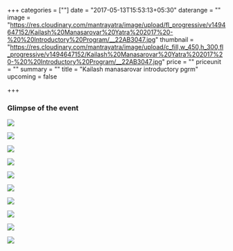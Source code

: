 +++
categories = [""]
date = "2017-05-13T15:53:13+05:30"
daterange = ""
image = "https://res.cloudinary.com/mantrayatra/image/upload/fl_progressive/v1494647152/Kailash%20Manasarovar%20Yatra%202017%20-%20%20Introductory%20Program/__22AB3047.jpg"
thumbnail = "https://res.cloudinary.com/mantrayatra/image/upload/c_fill,w_450,h_300,fl_progressive/v1494647152/Kailash%20Manasarovar%20Yatra%202017%20-%20%20Introductory%20Program/__22AB3047.jpg"
price = ""
priceunit = ""
summary = ""
title = "Kailash manasarovar introductory pgrm"
upcoming = false

+++

### Glimpse of the event

![](https://res.cloudinary.com/mantrayatra/image/upload/c_scale,w_800,fl_progressive/v1494647099/Kailash%20Manasarovar%20Yatra%202017%20-%20%20Introductory%20Program/__1.jpg)

![](https://res.cloudinary.com/mantrayatra/image/upload/c_scale,w_800,fl_progressive/v1494647152/Kailash%20Manasarovar%20Yatra%202017%20-%20%20Introductory%20Program/__22AB3047.jpg)

![](https://res.cloudinary.com/mantrayatra/image/upload/c_scale,w_800,fl_progressive/v1494647065/Kailash%20Manasarovar%20Yatra%202017%20-%20%20Introductory%20Program/__3.jpg)

![](https://res.cloudinary.com/mantrayatra/image/upload/c_scale,w_800,fl_progressive/v1494647042/Kailash%20Manasarovar%20Yatra%202017%20-%20%20Introductory%20Program/_2AB2939.jpg)

![](https://res.cloudinary.com/mantrayatra/image/upload/c_scale,w_800,fl_progressive/v1494647158/Kailash%20Manasarovar%20Yatra%202017%20-%20%20Introductory%20Program/_2AB2991.jpg)

![](https://res.cloudinary.com/mantrayatra/image/upload/c_scale,w_800,fl_progressive/v1494647141/Kailash%20Manasarovar%20Yatra%202017%20-%20%20Introductory%20Program/_2AB2996.jpg)

![](https://res.cloudinary.com/mantrayatra/image/upload/c_scale,w_800,fl_progressive/v1494647128/Kailash%20Manasarovar%20Yatra%202017%20-%20%20Introductory%20Program/_2AB3013.jpg)

![](https://res.cloudinary.com/mantrayatra/image/upload/c_scale,w_800,fl_progressive/v1494646964/Kailash%20Manasarovar%20Yatra%202017%20-%20%20Introductory%20Program/_2AB3023.jpg)

![](https://res.cloudinary.com/mantrayatra/image/upload/c_scale,w_800,fl_progressive/v1494646982/Kailash%20Manasarovar%20Yatra%202017%20-%20%20Introductory%20Program/_2AB3058.jpg)

![](https://res.cloudinary.com/mantrayatra/image/upload/c_scale,w_800,fl_progressive/v1494647047/Kailash%20Manasarovar%20Yatra%202017%20-%20%20Introductory%20Program/_2AB3095.jpg)